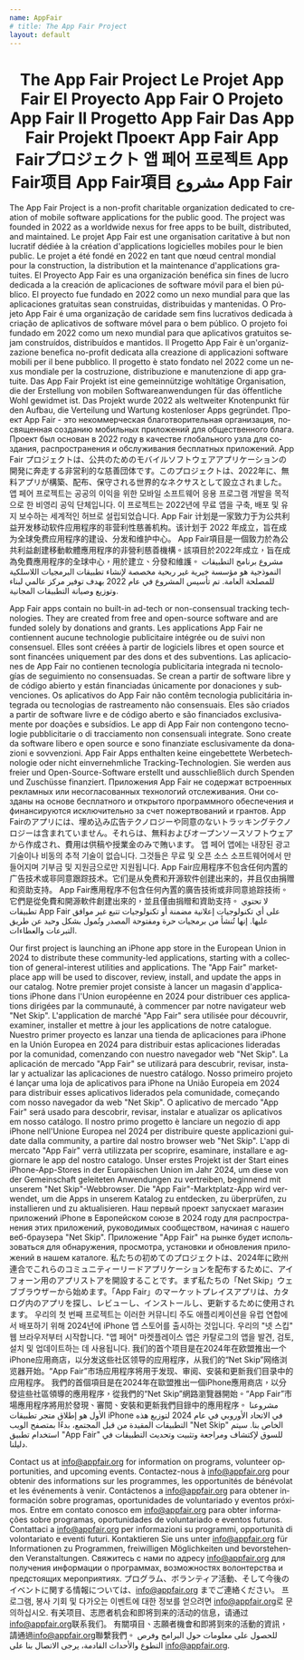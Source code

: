 ```yaml
---
name: AppFair
# title: The App Fair Project
layout: default
---
```


<p align="center">
<!-- <img alt="The App Fair logo" align="center" style="height: 40vh;" src="appfair-icon.svg" /> -->
<h1 style="text-align: center;">
<span lang="en">The App Fair Project</span>
<span lang="fr">Le Projet App Fair</span>
<span lang="es">El Proyecto App Fair</span>
<span lang="pt">O Projeto App Fair</span>
<span lang="it">Il Progetto App Fair</span>
<span lang="de">Das App Fair Projekt</span>
<span lang="ru">Проект App Fair</span>
<span lang="ja">App Fairプロジェクト</span>
<span lang="ko">앱 페어 프로젝트</span>
<span lang="zh-cn">App Fair项目</span>
<span lang="zh-tw">App Fair項目</span>
<span lang="ar">مشروع App Fair</span>
</h1>
</p>

<p>
<span lang="en">The App Fair Project is a non-profit charitable organization dedicated to creation of mobile software applications for the public good. The project was founded in 2022 as a worldwide nexus for free apps to be built, distributed, and maintained.</span>
<span lang="fr">Le projet App Fair est une organisation caritative à but non lucratif dédiée à la création d'applications logicielles mobiles pour le bien public. Le projet a été fondé en 2022 en tant que nœud central mondial pour la construction, la distribution et la maintenance d'applications gratuites.</span>
<span lang="es">El Proyecto App Fair es una organización benéfica sin fines de lucro dedicada a la creación de aplicaciones de software móvil para el bien público. El proyecto fue fundado en 2022 como un nexo mundial para que las aplicaciones gratuitas sean construidas, distribuidas y mantenidas.</span>
<span lang="pt">O Projeto App Fair é uma organização de caridade sem fins lucrativos dedicada à criação de aplicativos de software móvel para o bem público. O projeto foi fundado em 2022 como um nexo mundial para que aplicativos gratuitos sejam construídos, distribuídos e mantidos.</span>
<span lang="it">Il Progetto App Fair è un'organizzazione benefica no-profit dedicata alla creazione di applicazioni software mobili per il bene pubblico. Il progetto è stato fondato nel 2022 come un nexus mondiale per la costruzione, distribuzione e manutenzione di app gratuite.</span>
<span lang="de">Das App Fair Projekt ist eine gemeinnützige wohltätige Organisation, die der Erstellung von mobilen Softwareanwendungen für das öffentliche Wohl gewidmet ist. Das Projekt wurde 2022 als weltweiter Knotenpunkt für den Aufbau, die Verteilung und Wartung kostenloser Apps gegründet.</span>
<span lang="ru">Проект App Fair - это некоммерческая благотворительная организация, посвященная созданию мобильных приложений для общественного блага. Проект был основан в 2022 году в качестве глобального узла для создания, распространения и обслуживания бесплатных приложений.</span>
<span lang="ja">App Fair プロジェクトは、公共のためのモバイルソフトウェアアプリケーションの開発に奔走する非営利的な慈善団体です。このプロジェクトは、2022年に、無料アプリが構築、配布、保守される世界的なネクサスとして設立されました。</span>
<span lang="ko">앱 페어 프로젝트는 공공의 이익을 위한 모바일 소프트웨어 응용 프로그램 개발을 목적으로 한 비영리 공익 단체입니다. 이 프로젝트는 2022년에 무료 앱을 구축, 배포 및 유지 보수하는 세계적인 허브로 설립되었습니다.</span>
<span lang="zh-cn">App Fair 计划是一家致力于为公共利益开发移动软件应用程序的非营利性慈善机构。该计划于 2022 年成立，旨在成为全球免费应用程序的建设、分发和维护中心。</span>
<span lang="zh-tw">App Fair項目是一個致力於為公共利益創建移動軟體應用程序的非營利慈善機構。該項目於2022年成立，旨在成為免費應用程序的全球中心，用於建立、分發和維護。</span>
<span lang="ar">مشروع برنامج التطبيقات النموذجية هو مؤسسة خيرية غير ربحية مخصصة لإنشاء تطبيقات البرمجيات اللاسلكية للمصلحة العامة. تم تأسيس المشروع في عام 2022 بهدف توفير مركز عالمي لبناء وتوزيع وصيانة التطبيقات المجانية.</span>
</p>
    
<!-- 
<h3 style="text-align: center;">
    <span lang="en">No ads. No trackers. No surveillance.</span>
    <span lang="fr">Pas de publicités. Pas de traceurs. Pas de surveillance.</span>
    <span lang="es">Sin anuncios. Sin rastreadores. Sin vigilancia.</span>
    <span lang="pt">Sem anúncios. Sem rastreadores. Sem vigilância.</span>
    <span lang="it">Nessun annuncio. Nessun tracciamento. Nessuna sorveglianza.</span>
    <span lang="de">Keine Werbung. Keine Tracker. Keine Überwachung.</span>
    <span lang="ru">Нет рекламы. Нет трекеров. Нет наблюдения.</span>
    <span lang="ja">広告なし。トラッカーなし。監視なし。</span>
    <span lang="ko">광고 없음. 트래커 없음. 감시 없음.</span>
    <span lang="zh-cn">无广告。无跟踪器。无监视。</span>
    <span lang="zh-tw">無廣告。無追踪器。無監視。</span>
    <span lang="ar">لا إعلانات. لا تتبع. لا رقابة.</span>
</h3>
 -->
 
<!--
<p>
<span lang="en">All too often, the apps we use on a daily basis are mis-labeled as being "free", when they are in fact anything but free. Aside from deceptive in-app purchase schemes and subscriptions, there are a plethora of mechanisms that are routinely used to extract profit from unwitting consumers. The most common of these include embedded surveillance.</span>
</p> -->

<p>
<span lang="en">App Fair apps contain no built-in ad-tech or non-consensual tracking technologies. They are created from free and open-source software and are funded solely by donations and grants.</span>
<span lang="fr">Les applications App Fair ne contiennent aucune technologie publicitaire intégrée ou de suivi non consensuel. Elles sont créées à partir de logiciels libres et open source et sont financées uniquement par des dons et des subventions.</span>
<span lang="es">Las aplicaciones de App Fair no contienen tecnología publicitaria integrada ni tecnologías de seguimiento no consensuadas. Se crean a partir de software libre y de código abierto y están financiadas únicamente por donaciones y subvenciones.</span>
<span lang="pt">Os aplicativos do App Fair não contêm tecnologia publicitária integrada ou tecnologias de rastreamento não consensuais. Eles são criados a partir de software livre e de código aberto e são financiados exclusivamente por doações e subsídios.</span>
<span lang="it">Le app di App Fair non contengono tecnologie pubblicitarie o di tracciamento non consensuali integrate. Sono create da software libero e open source e sono finanziate esclusivamente da donazioni e sovvenzioni.</span>
<span lang="de">App Fair Apps enthalten keine eingebettete Werbetechnologie oder nicht einvernehmliche Tracking-Technologien. Sie werden aus freier und Open-Source-Software erstellt und ausschließlich durch Spenden und Zuschüsse finanziert.</span>
<span lang="ru">Приложения App Fair не содержат встроенных рекламных или несогласованных технологий отслеживания. Они созданы на основе бесплатного и открытого программного обеспечения и финансируются исключительно за счет пожертвований и грантов.</span>
<span lang="ja">App Fairのアプリには、埋め込み広告テクノロジーや同意のないトラッキングテクノロジーは含まれていません。それらは、無料およびオープンソースソフトウェアから作成され、費用は供稿や授業金のみで賄います。</span>
<span lang="ko">앱 페어 앱에는 내장된 광고 기술이나 비동의 추적 기술이 없습니다. 그것들은 무료 및 오픈 소스 소프트웨어에서 만들어지며 기부금 및 지원금으로만 지원됩니다.</span>
<span lang="zh-cn">App Fair应用程序不包含任何内置的广告技术或非同意跟踪技术。它们是从免费和开源软件创建出来的，并且仅由捐赠和资助支持。</span>
<span lang="zh-tw">App Fair應用程序不包含任何內置的廣告技術或非同意追踪技術。它們是從免費和開源軟件創建出來的，並且僅由捐贈和資助支持。</span>
<span lang="ar">لا تحتوي تطبيقات App Fair على أي تكنولوجيات إعلانية مضمنة أو تكنولوجيات تتبع غير موافق عليها. إنها تُنشأ من برمجيات حرة ومفتوحة المصدر وتُمول بشكل وحيد عن طريق التبرعات والعطاءات.</span>
</p>

<p>
<span lang="en">Our first project is launching an iPhone app store in the European Union in 2024 to distribute these community-led applications, starting with a collection of general-interest utilities and applications. The "App Fair" marketplace app will be used to discover, review, install, and update the apps in our catalog.</span>
<span lang="fr">Notre premier projet consiste à lancer un magasin d'applications iPhone dans l'Union européenne en 2024 pour distribuer ces applications dirigées par la communauté, à commencer par notre navigateur web "Net Skip". L'application de marché "App Fair" sera utilisée pour découvrir, examiner, installer et mettre à jour les applications de notre catalogue.</span>
<span lang="es">Nuestro primer proyecto es lanzar una tienda de aplicaciones para iPhone en la Unión Europea en 2024 para distribuir estas aplicaciones lideradas por la comunidad, comenzando con nuestro navegador web "Net Skip". La aplicación de mercado "App Fair" se utilizará para descubrir, revisar, instalar y actualizar las aplicaciones de nuestro catálogo.</span>
<span lang="pt">Nosso primeiro projeto é lançar uma loja de aplicativos para iPhone na União Europeia em 2024 para distribuir esses aplicativos liderados pela comunidade, começando com nosso navegador da web "Net Skip". O aplicativo de mercado "App Fair" será usado para descobrir, revisar, instalar e atualizar os aplicativos em nosso catálogo.</span>
<span lang="it">Il nostro primo progetto è lanciare un negozio di app iPhone nell'Unione Europea nel 2024 per distribuire queste applicazioni guidate dalla community, a partire dal nostro browser web "Net Skip". L'app di mercato "App Fair" verrà utilizzata per scoprire, esaminare, installare e aggiornare le app del nostro catalogo.</span>
<span lang="de">Unser erstes Projekt ist der Start eines iPhone-App-Stores in der Europäischen Union im Jahr 2024, um diese von der Gemeinschaft geleiteten Anwendungen zu vertreiben, beginnend mit unserem "Net Skip"-Webbrowser. Die "App Fair"-Marktplatz-App wird verwendet, um die Apps in unserem Katalog zu entdecken, zu überprüfen, zu installieren und zu aktualisieren.</span>
<span lang="ru">Наш первый проект запускает магазин приложений iPhone в Европейском союзе в 2024 году для распространения этих приложений, руководимых сообществом, начиная с нашего веб-браузера "Net Skip". Приложение "App Fair" на рынке будет использоваться для обнаружения, просмотра, установки и обновления приложений в нашем каталоге.</span>
<span lang="ja">私たちの初めてのプロジェクトは、2024年に欧州連合でこれらのコミュニティーリードアプリケーションを配布するために、アイフォーン用のアプリストアを開設することです。まず私たちの「Net Skip」ウェブブラウザーから始めます。「App Fair」のマーケットプレイスアプリは、カタログ内のアプリを探し、レビューし、インストールし、更新するために使用されます。</span>
<span lang="ko">우리의 첫 번째 프로젝트는 이러한 커뮤니티 주도 애플리케이션을 유럽 연합에서 배포하기 위해 2024년에 iPhone 앱 스토어를 출시하는 것입니다. 우리의 "넷 스킵" 웹 브라우저부터 시작합니다. "앱 페어" 마켓플레이스 앱은 카탈로그의 앱을 발견, 검토, 설치 및 업데이트하는 데 사용됩니다.</span>
<span lang="zh-cn">我们的首个项目是在2024年在欧盟推出一个iPhone应用商店，以分发这些社区领导的应用程序，从我们的“Net Skip”网络浏览器开始。“App Fair”市场应用程序将用于发现、审阅、安装和更新我们目录中的应用程序。</span>
<span lang="zh-tw">我們的首個項目是在2024年在歐盟推出一個iPhone應用商店，以分發這些社區領導的應用程序，從我們的“Net Skip”網路瀏覽器開始。“App Fair”市場應用程序將用於發現、審閱、安裝和更新我們目錄中的應用程序。</span>
<span lang="ar">مشروعنا الأول هو إطلاق متجر تطبيقات iPhone في الاتحاد الأوروبي في عام 2024 لتوزيع هذه التطبيقات المقيدة من قبل المجتمع، بدءًا بمتصفح الويب "Net Skip" الخاص بنا. سيتم استخدام تطبيق "App Fair" للسوق لإكتشاف ومراجعة وتثبيت وتحديث التطبيقات في دليلنا.</span>
</p>

<span lang="en">Contact us at <a href="mailto:info@appfair.org">info@appfair.org</a> for information on programs, volunteer opportunities, and upcoming events.</span>
<span lang="fr">Contactez-nous à <a href="mailto:info@appfair.org">info@appfair.org</a> pour obtenir des informations sur les programmes, les opportunités de bénévolat et les événements à venir.</span>
<span lang="es">Contáctenos a <a href="mailto:info@appfair.org">info@appfair.org</a> para obtener información sobre programas, oportunidades de voluntariado y eventos próximos.</span>
<span lang="pt">Entre em contato conosco em <a href="mailto:info@appfair.org">info@appfair.org</a> para obter informações sobre programas, oportunidades de voluntariado e eventos futuros.</span>
<span lang="it">Contattaci a <a href="mailto:info@appfair.org">info@appfair.org</a> per informazioni su programmi, opportunità di volontariato e eventi futuri.</span>
<span lang="de">Kontaktieren Sie uns unter <a href="mailto:info@appfair.org">info@appfair.org</a> für Informationen zu Programmen, freiwilligen Möglichkeiten und bevorstehenden Veranstaltungen.</span>
<span lang="ru">Свяжитесь с нами по адресу <a href="mailto:info@appfair.org">info@appfair.org</a> для получения информации о программах, возможностях волонтерства и предстоящих мероприятиях.</span>
<span lang="ja">プログラム、ボランティア活動、そして今後のイベントに関する情報については、<a href="mailto:info@appfair.org">info@appfair.org</a> までご連絡ください。</span>
<span lang="ko">프로그램, 봉사 기회 및 다가오는 이벤트에 대한 정보를 얻으려면 <a href="mailto:info@appfair.org">info@appfair.org</a>로 문의하십시오.</span>
<span lang="zh-cn">有关项目、志愿者机会和即将到来的活动的信息，请通过<a href="mailto:info@appfair.org">info@appfair.org</a>联系我们。</span>
<span lang="zh-tw">有關項目、志願者機會和即將到來的活動的資訊，請通過<a href="mailto:info@appfair.org">info@appfair.org</a>聯繫我們。</span>
<span lang="ar">للحصول على معلومات حول البرامج وفرص التطوع والأحداث القادمة، يرجى الاتصال بنا على <a href="mailto:info@appfair.org">info@appfair.org</a>.</span>
